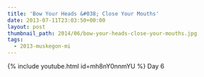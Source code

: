 ```yaml
---
title: 'Bow Your Heads &#038; Close Your Mouths'
date: 2013-07-11T23:03:50+00:00
layout: post
thumbnail_path: 2014/06/bow-your-heads-close-your-mouths.jpg
tags:
  - 2013-muskegon-mi
---
```

{% include youtube.html id=mh8nY0nnmYU %}
Day 6